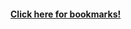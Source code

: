 
#### [Click here for bookmarks!](https://x0rb3l.github.io/robelcampbell/resources/Cyber-Bookmarks/)
